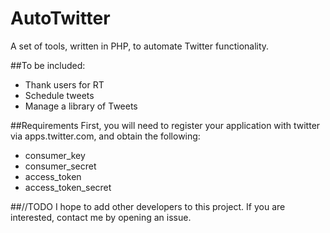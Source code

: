 # AutoTwitter
A set of tools, written in PHP, to automate Twitter functionality.

##To be included:
* Thank users for RT
* Schedule tweets
* Manage a library of Tweets

##Requirements
First, you will need to register your application with twitter via apps.twitter.com, and obtain the following:<br/>
* consumer_key
* consumer_secret
* access_token
* access_token_secret
 
##//TODO I hope to add other developers to this project. If you are interested, contact me by opening an issue.
